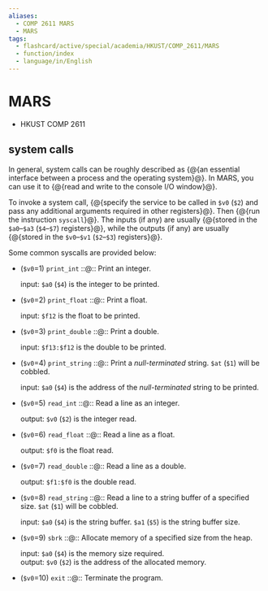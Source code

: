 ```yaml
---
aliases:
  - COMP 2611 MARS
  - MARS
tags:
  - flashcard/active/special/academia/HKUST/COMP_2611/MARS
  - function/index
  - language/in/English
---
```


# MARS

- HKUST COMP 2611

## system calls

In general, system calls can be roughly described as {@{an essential interface between a process and the operating system}@}. In MARS, you can use it to {@{read and write to the console I/O window}@}. <!--SR:!2025-04-03,14,290!2025-04-04,15,290-->

To invoke a system call, {@{specify the service to be called in `$v0` \(`$2`\) and pass any additional arguments required in other registers}@}. Then {@{run the instruction `syscall`}@}. The inputs \(if any\) are usually {@{stored in the `$a0`–`$a3` \(`$4`–`$7`\) registers}@}, while the outputs \(if any\) are usually {@{stored in the `$v0`–`$v1` \(`$2`–`$3`\) registers}@}. <!--SR:!2025-04-05,16,290!2025-04-04,15,290!2025-04-05,16,290!2025-04-05,16,290-->

Some common syscalls are provided below:

- \(`$v0`=1\) `print_int` ::@:: Print an integer. <p> input: `$a0` \(`$4`\) is the integer to be printed. <!--SR:!2025-04-04,15,290!2025-05-19,47,290-->
- \(`$v0`=2\) `print_float` ::@:: Print a float. <p> input: `$f12` is the float to be printed. <!--SR:!2025-04-04,15,290!2025-04-05,16,290-->
- \(`$v0`=3\) `print_double` ::@:: Print a double. <p> input: `$f13:$f12` is the double to be printed. <!--SR:!2025-04-05,16,290!2025-04-03,14,290-->
- \(`$v0`=4\) `print_string` ::@:: Print a _null-terminated_ string. `$at` \(`$1`\) will be cobbled. <p> input: `$a0` \(`$4`\) is the address of the _null-terminated_ string to be printed. <!--SR:!2025-04-05,16,290!2025-04-05,16,290-->
- \(`$v0`=5\) `read_int` ::@:: Read a line as an integer. <p> output: `$v0` \(`$2`\) is the integer read. <!--SR:!2025-04-03,14,290!2025-04-03,14,290-->
- \(`$v0`=6\) `read_float` ::@:: Read a line as a float. <p> output: `$f0` is the float read. <!--SR:!2025-04-03,14,290!2025-04-05,16,290-->
- \(`$v0`=7\) `read_double` ::@:: Read a line as a double. <p> output: `$f1:$f0` is the double read. <!--SR:!2025-04-04,15,290!2025-04-03,14,290-->
- \(`$v0`=8\) `read_string` ::@:: Read a line to a string buffer of a specified size. `$at` \(`$1`\) will be cobbled. <p> input: `$a0` \(`$4`\) is the string buffer. `$a1` \(`$5`\) is the string buffer size. <!--SR:!2025-05-15,43,290!2025-05-15,43,290-->
- \(`$v0`=9\) `sbrk` ::@:: Allocate memory of a specified size from the heap. <p> input: `$a0` \(`$4`\) is the memory size required. <br/> output: `$v0` \(`$2`\) is the address of the allocated memory. <!--SR:!2025-04-04,15,290!2025-04-04,15,290-->
- \(`$v0`=10\) `exit` ::@:: Terminate the program. <!--SR:!2025-04-03,14,290!2025-04-03,14,290-->
